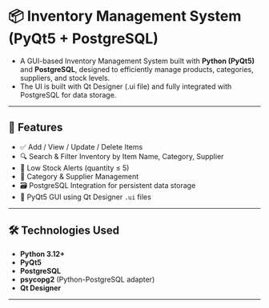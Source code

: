 # 📦 Inventory Management System (PyQt5 + PostgreSQL)

- A GUI-based Inventory Management System built with **Python (PyQt5)** and **PostgreSQL**, designed to efficiently manage products, categories, suppliers, and stock levels. 
- The UI is built with Qt Designer (.ui file) and fully integrated with PostgreSQL for data storage.

---

## 🚀 Features

- ✅ Add / View / Update / Delete Items
- 🔍 Search & Filter Inventory by Item Name, Category, Supplier
- 🚨 Low Stock Alerts (quantity ≤ 5)
- 📁 Category & Supplier Management
- 🗃 PostgreSQL Integration for persistent data storage
- 🎨 PyQt5 GUI using Qt Designer `.ui` files

---

## 🛠 Technologies Used

- **Python 3.12+**
- **PyQt5**
- **PostgreSQL**
- **psycopg2** (Python-PostgreSQL adapter)
- **Qt Designer**

---


